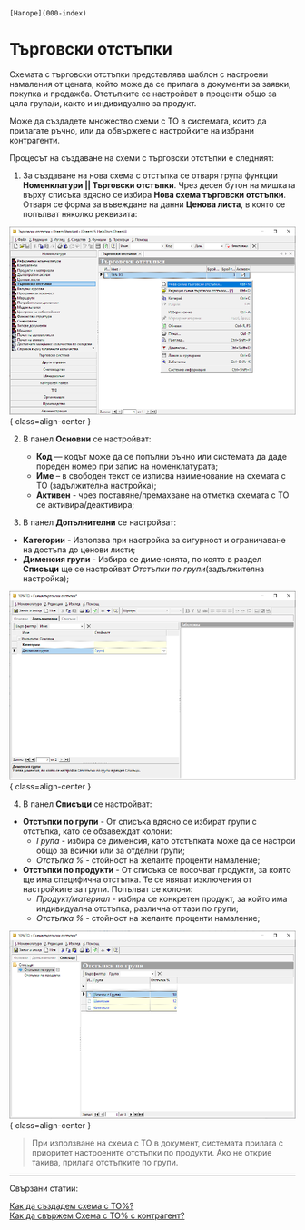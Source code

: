 ```{only} html
[Нагоре](000-index)
```

# Търговски отстъпки

Схемата с търговски отстъпки представлява шаблон с настроени намаления от цената, който може да се прилага в документи за заявки, покупка и продажба. 
Отстъпките се настройват в проценти общо за цяла група/и, както и индивидуално за продукт.  

Може да създадете множество схеми с ТО в системата, които да прилагате ръчно, или да обвържете с настройките на избрани контрагенти.

Процесът на създаване на схеми с търговски отстъпки е следният:

 1) За създаване на нова схема с отстъпка се отваря група функции **Номенклатури || Търговски отстъпки**. Чрез десен бутон на мишката върху списъка вдясно се избира **Нова схема търговски отстъпки**. Отваря се форма за въвеждане на данни **Ценова листа**, в
която се попълват няколко реквизита:

![](906-discount-schemes1.png){ class=align-center }

2) В панел **Основни** се настройват:
    - **Код** — кодът може да се попълни ръчно или системата да даде пореден номер при запис на номенклатурата;
    - **Име** – в свободен текст се изписва наименование на схемата с ТО (задължителна настройка);
    - **Активен** - чрез поставяне/премахване на отметка схемата с ТО се активира/деактивира;

3) В панел **Допълнителни** се настройват:
- **Категории** - Използва при настройка за сигурност и ограничаване на достъпа до ценови листи; 
- **Дименсия групи** - Избира се дименсията, по която в раздел **Списъци** ще се настройват *Отстъпки по групи*(задължителна настройка);

![](906-discount-schemes2.png){ class=align-center }

4) В панел **Списъци** се настройват:
- **Отстъпки по групи** - От списъка вдясно се избират групи с отстъпка, като се обзавеждат колони:   
    - *Група* - избира се дименсия, като отстъпката може да се настрои общо за всички или за отделни групи;
    - *Отстъпка %* - стойност на желаите проценти намаление;
- **Отстъпки по продукти** - От списъка се посочват продукти, за които ще има специфична отстъпка. Те се явяват изключения от настройките за групи. 
Попълват се колони:
    - *Продукт/материал* - избира се конкретен продукт, за който има индивидуална отстъпка, различна от тази по групи;
    - *Отстъпка %* - стойност на желаите проценти намаление;

![](906-discount-schemes3.png){ class=align-center }

> При използване на схема с ТО в документ, системата прилага с приоритет настроените отстъпки по продукти. Ако не открие такива, прилага отстъпките по групи.
___
Свързани статии:

[Как да създадем схема с ТО%?](https://www.unicontsoft.com/cms/node/15)  
[Как да свържем Схема с ТО% с контрагент?](https://www.unicontsoft.com/cms/node/67)